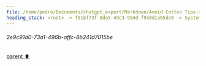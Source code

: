 ```yaml
---
file: /home/pedro/Documents/chatgpt_export/Markdown/Avoid Cotton Tips.md
heading_stack: <root> -> f51bf73f-0da5-49c3-994d-f940d1a65de9 -> System -> 2e9c91d0-73a1-496b-affc-8b241d7015be
---
```

###### 2e9c91d0-73a1-496b-affc-8b241d7015be
[parent ⬆️](#f51bf73f-0da5-49c3-994d-f940d1a65de9)
